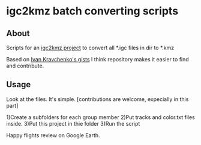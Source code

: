 # igc2kmz batch converting scripts

## About

Scripts for an [igc2kmz project](https://github.com/twpayne/igc2kmz) to convert all *.igc files in dir to *.kmz

Based on [Ivan Kravchenko's gists](https://gist.github.com/Iv)
I think repository makes it easier to find and contribute.

## Usage

Look at the files. It's simple. [contributions are welcome, expecially in this part]

1)Create a subfolders for each group member
2)Put tracks and color.txt files inside.
3)Put this project in thie folder
3)Run the script

Happy flights review on Google Earth.
